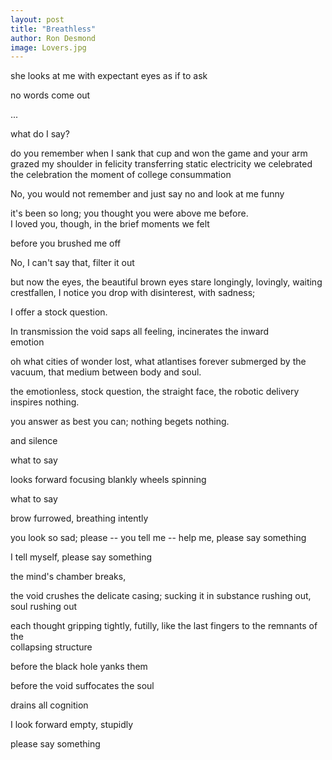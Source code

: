 ```yaml
---
layout: post
title: "Breathless"
author: Ron Desmond
image: Lovers.jpg
---
```

she looks at me with expectant eyes
as if to ask

no words come out

...

what do I say?

do you remember when I sank that cup and won the game and
your arm grazed my shoulder in felicity
transferring static electricity
we celebrated the celebration
the moment of college consummation

No, you would not remember and just say no and look at me funny

it's been so long; you thought you were above me before.  
I loved you, though, in the brief moments we felt

before you brushed me off

  
No, I can't say that, filter it out

  
but now the eyes, the beautiful brown eyes stare longingly, lovingly, waiting  
crestfallen, I notice you drop with disinterest, with sadness;

I offer a stock question.

In transmission the void saps all feeling, incinerates the inward  
emotion

oh what cities of wonder lost, what atlantises forever submerged
by the vacuum, that medium between body and soul.

  
the emotionless, stock question, the straight face, the robotic delivery
inspires nothing.

you answer as best you can; nothing begets nothing.

and silence

  
what to say

  
looks forward focusing blankly
wheels spinning

what to say

brow furrowed, breathing intently

you look so sad; please -- you tell me -- help me, please say something

  
I tell myself, please say something

the mind's chamber breaks,

the void crushes the delicate casing; sucking it in
substance rushing out, soul rushing out

each thought gripping tightly, futilly,
like the last fingers to the remnants of the  
collapsing structure

before the black hole yanks them

before the void suffocates the soul

drains all cognition




I look forward empty, stupidly


please say something